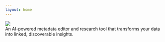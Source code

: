 ```yaml
---
layout: home
---
```


<div class="flex flex-col md:flex-row md:place-content-between my-10">
    <div class="flex flex-col space-y-4 items-center">
        <div>
          <img src="/images/logos/describo-logo.webp" class="h-16 lg:h-32" />
        </div>
        <div class="text-xl lg:text-3xl text-center text-slate-600">
        <!-- <TagLine class="text-center md:text-left md:pl-14 lg:pl-28" /> -->
        An AI-powered metadata editor and research tool that transforms your data into linked, discoverable insights.
        </div>
        <DescriboFeatures/>
  </div>
</div>

<div class="flex flex-col mt-10 lg:mt-20 space-y-5 lg:space-y-20">

  <!-- <InfoPanelComponent>
    <template #title>An intuitive, intelligent and extensible metadata editor</template>
    <template #text>
      <p>
        Describo enables you to describe your data. It creates linked data
        conforming to the <LinkComponent link="https://www.researchobject.org/ro-crate/specification">Research Object Crate (RO-Crate) specification.</LinkComponent>
      </p>
      <p> <font-awesome-icon :icon="faWandSparkles" /> Use the GenAI Assistant to verify your data against the spec.</p>
      <p>
        <FeatureComponent link="/tour" :icon="['fas', 'route']" class="text-sm bg-blue-100">
            <template #title>
                  Take the product tour
            </template>
        </FeatureComponent>
      </p>
    </template>
    <template #content>
      <ImageComponent src="/images/tour/desktop4.webp" />
    </template>
  </InfoPanelComponent> -->

<InfoPanelCarouselComponent
      :panels="[
          {
              title: 'An intuitive, intelligent and extensible metadata editor',
              text: `
                  <p>Describo enables you to describe your data. It creates linked data
                  conforming to the Research Object Crate (RO-Crate) specification.</p>
              `,
              content: '/images/tour/desktop4.webp'
          },
          {
              title: 'An intuitive, intelligent and extensible metadata editor',
              text: 'All of schema.org at your disposal.',
              content: '/images/tour/desktop5.webp'
          },
          {
              title: 'An intuitive, intelligent and extensible metadata editor',
              text: 'Controls to create all types of data. From linked entities to Geographies.',
              content: '/images/tour/desktop7.webp'
          },
           {
              title: 'An intuitive, intelligent and extensible metadata editor',
              text: `Tools to license your data.`,
              content: '/images/articles/creating-a-dataset/dataset1.webp'
          },
          {
              title: 'An intuitive, intelligent and extensible metadata editor',
              text: `
                  <p>Use the GenerativeAI Assistant to verify your data against the spec.</p>
              `,
              content: '/images/guide-working-with-a-crate/dataset17.webp'
          },
      ]"
  />

  <!-- <InfoPanelComponent  layout="rtl">
      <template #title>Create your own Vocabulary</template>
      <template #text>
        <p>
          For when you need more than just what schema.org offers.
        </p>
        <p>
          Choose from schema.org, MODS, Premis-3, Records in Context - Ontology and SKOS in addition
          to defining your own classes and properties.
        </p>
        <p>Define the domain you wish to describe and then
          use Describo to describe it!</p>
        <FeatureComponent link="/docs/guide/vocabulary.html" :icon="faBook" class="text-sm bg-blue-100">
          <template #title>
            Read the docs
          </template>
        </FeatureComponent>
      </template>
      <template #content>
        <ImageComponent src="/images/tour/desktop16.webp" />
      </template>
  </InfoPanelComponent> -->

<InfoPanelCarouselComponent
      layout="rtl"
      :panels="[
          {
              title: 'Create your own Vocabulary',
              text: `
                  <p>Choose from schema.org, MODS, Premis-3, Records in Context - Ontology and SKOS in addition
          to defining your own classes and properties.</p>
              <p>The Vocabulary is part of the RO-Crate so if you share the crate with others,
              they can continue from where you left off.</p>
              <p> And, you can also can just create an RO-crate with a Vocabulary for others
              to use in their projects.</p>
              `,
              content: '/images/guide-vocabulary/vocab1.webp'
          },
          {
              title: 'Create your own Vocabulary',
              text: 'Define the classes you need to describe your domain.',
              content: '/images/guide-vocabulary/vocab3.webp'
          },
          {
              title: 'Create your own Vocabulary',
              text: 'Specify their properties.',
              content: '/images/guide-vocabulary/vocab7.webp'
          },
          {
              title: 'Create your own Vocabulary',
              text: 'Configure how they should be displayed by Describo.',
              content: '/images/guide-vocabulary/vocab12.webp'
          },
          {
              title: 'Create your own Vocabulary',
              text: `And publish your Vocabulary online for others when you're done..`,
              content: '/images/articles/creating-a-dataset/dataset11.webp'
          },
      ]"
      documentation="/docs/guide/vocabulary.html"
  />

  <InfoPanelComponent>
    <template #title>Linked data - as a table</template>
    <template #text>
      <p>
        Describo lets you view your data in a clean, organized table format that's as straightforward as a spreadsheet. You can easily search through your information and choose exactly which details you want to display on screen.
      </p>
      <FeatureComponent link="/docs/guide/browse.html" :icon="faBook" class="text-sm bg-blue-100">
        <template #title>
          Read the docs
        </template>
      </FeatureComponent>
    </template>
    <template #content>
      <ImageComponent src="/images/tour/desktop8.webp" />
    </template>
  </InfoPanelComponent>

  <InfoPanelComponent  layout="rtl">
      <template #title>Bulk Data transformation and Information Extraction</template>
      <template #text>
          <ul class="list-disc">
            <li>Image manipulation - creation of thumbnails and web formats</li>
            <li>Entity recognition and markup</li>
            <li><font-awesome-icon :icon="faWandSparkles" /> Theme, topic and subject extraction powered by the GenAI Assistant</li>
          </ul>
        <FeatureComponent link="/docs/guide/transforming-content" :icon="faBook" class="text-sm bg-blue-100">
          <template #title>
            Read the docs
          </template>
        </FeatureComponent>
      </template>
      <template #content>
        <ImageComponent src="/images/tour/desktop10.webp" />
      </template>
  </InfoPanelComponent>

  <!-- <InfoPanelComponent>
    <template #title>Text extraction and Named Entity Recognition</template>
    <template #text>
      <ul class="list-disc">
        <li>View textual images alongside a powerful, yet easy to use transcription editor</li>
        <li>Tools to markup entities</li>
        <li>Text extraction (OCR) and Named Entity Recognition capabilities</li>
        <li><font-awesome-icon :icon="faWandSparkles" /> Page analysis powered by the GenAI Assistant</li>
      </ul>
      <FeatureComponent link="/docs/guide/transcribing-content.html" :icon="faBook" class="text-sm bg-blue-100">
        <template #title>
          Read the docs
        </template>
      </FeatureComponent>
    </template>
    <template #content>
      <ImageComponent src="/images/tour/desktop11.webp" />
    </template>
  </InfoPanelComponent> -->

<InfoPanelCarouselComponent
      :panels="[
          {
              title: 'Text extraction and Named Entity Recognition',
              text: `
                View your images alongside a powerful, yet easy to use transcription editor.
              `,
              content: '/images/guide-transcribing-content/transcribe6.webp'
          },
          {
              title: 'Text extraction and Named Entity Recognition',
              text: `
                Everything you mark up in the text will also be written into the RO-Crate.
              `,
              content: '/images/guide-transcribing-content/transcribe7.webp'
          },
          {
              title: 'Text extraction and Named Entity Recognition',
              text: `
                Engage the GenerativeAI Assistant to further analyse the text. Edit the metadata
                for the file directly.
              `,
              content: '/images/guide-transcribing-content-assistant/assistant1.webp'
          },
      ]"
      documentation="/docs/guide/transcribing-content.html"
  />

  <!-- <InfoPanelComponent  layout="rtl">
    <template #title> <font-awesome-icon :icon="faWandSparkles" /> GenAI powered e-Discovery</template>
    <template #text>
      <p>
        Interrogate sets of files / folders to extract the themes and narratives that you
        might want to describe. Easily comprehend large swathes of data to find the insights
        hiding in the content. Use the assistant to provide different perspectives on what
        you find in order to test hypotheses and ideas.
      </p>
      <FeatureComponent link="/docs/guide/assistant-supported-discovery" :icon="faBook" class="text-sm bg-blue-100">
        <template #title>
          Read the docs
        </template>
      </FeatureComponent>
    </template>
    <template #content>
      <div class="flex flex-col space-y-1">
        <ImageComponent src="/images/tour/desktop14.webp" />
      </div>
    </template>
  </InfoPanelComponent> -->

<InfoPanelCarouselComponent
      layout="rtl"
      :panels="[
          {
              title: 'GenerativeAI powered e-Discovery',
              text: `
               Interrogate sets of files / folders to extract the themes and narratives that you
              might want to describe. Easily comprehend large swathes of data to find the insights
              hiding in the content. Use the assistant to provide different perspectives on what
              you find in order to test hypotheses and ideas.
              `,
              content: '/images/guide-discover/discover3.webp'
        },
           {
              title: 'GenerativeAI powered e-Discovery',
              text: `
                Download your conversation as a PDF.
              `,
              content: '/images/articles/taytay-sings-the-budget-blues/budget-conversation.pdf'
          },
      ]"
      documentation="/docs/guide/assistant-supported-discovery.html"
  />

  <!-- <InfoPanelComponent>
      <template #title>Visualisation</template>
      <template #text>
        <p>
          Describo connects your information in meaningful ways that help you explore and understand your data thoroughly. Using Describo's tools, you can quickly analyze large amounts of information that would normally take much longer to process.
        </p>
        <FeatureComponent link="/docs/guide/visualising-the-structure" :icon="faBook" class="text-sm bg-blue-100">
          <template #title>
            Read the docs
          </template>
        </FeatureComponent>
      </template>
      <template #content>
        <ImageComponent src="/images/tour/desktop15.webp" />
      </template>
  </InfoPanelComponent> -->

<InfoPanelCarouselComponent
      :panels="[
          {
              title: 'Visualisation',
              text: `
              Describo connects your information in meaningful ways that help you explore and understand your data thoroughly. Using Describo's tools, you can quickly analyze large amounts of information that would normally take much longer to process.
              `,
              content: '/images/tour/desktop15.webp'
          },
          {
              title: 'Visualisation',
              text: `
                Manipulate the size and colour of nodes of interest to reveal the features.
              `,
              content: '/images/guide-visualise/visualise4.webp'
          },
          {
              title: 'Visualisation',
              text: `
                Select a node and visualise the connections. Connected files can be viewed directly.
              `,
              content: '/images/guide-visualise/visualise8.webp'
          },
      ]"
      documentation="/docs/guide/visualising-the-structure.html"
  />

</div>

<FooterComponent class="mt-6"/>

<script setup>
  import {
    faRoute,
    faDownload,
    faCode,
    faPersonChalkboard,
    faUsers,
    faStar,
    faBookOpenReader,
    faBook,
    faFileLines,
    faWandSparkles
  }  from "@fortawesome/free-solid-svg-icons";
  import TagLine from "./vue-components/TagLine.vue";
  import DescriboFeatures from './vue-components/DescriboFeatures.vue'
  import InfoPanelCarouselComponent from './vue-components/InfoPanelCarousel.vue'
</script>
